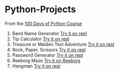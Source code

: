 # Python-Projects
From the [100 Days of Python Course](https://www.100daysofpython.dev/)
1. Band Name Generator [Try it on repl](https://repl.it/@aaronn2/day-1-band-name-generator#main.py)
2. Tip Calculator [Try it on repl](https://repl.it/@aaronn2/tip-calculator#main.py)
3. Treasure or Maiden Text Adventure [Try it on repl](https://repl.it/@aaronn2/treasure-island-start#main.py)
4. Rock, Paper, Scissors [Try it on repl](https://repl.it/@aaronn2/rock-paper-scissors#main.py)
5. Password Generator [Try it on repl](https://repl.it/@aaronn2/password-generator-start)
6. Reeborg Maze [Try it on Reeborg](https://reeborg.ca/reeborg.html?lang=en&mode=python&menu=worlds%2Fmenus%2Freeborg_intro_en.json&name=Maze&url=worlds%2Ftutorial_en%2Fmaze1.json)
6. Hangman [Try it on repl](https://repl.it/@aaronn2/Day-7-Hangman#main.py)
